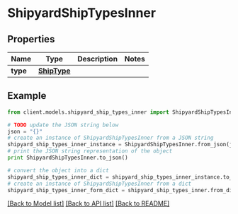 # ShipyardShipTypesInner


## Properties

Name | Type | Description | Notes
------------ | ------------- | ------------- | -------------
**type** | [**ShipType**](ShipType.md) |  | 

## Example

```python
from client.models.shipyard_ship_types_inner import ShipyardShipTypesInner

# TODO update the JSON string below
json = "{}"
# create an instance of ShipyardShipTypesInner from a JSON string
shipyard_ship_types_inner_instance = ShipyardShipTypesInner.from_json(json)
# print the JSON string representation of the object
print ShipyardShipTypesInner.to_json()

# convert the object into a dict
shipyard_ship_types_inner_dict = shipyard_ship_types_inner_instance.to_dict()
# create an instance of ShipyardShipTypesInner from a dict
shipyard_ship_types_inner_form_dict = shipyard_ship_types_inner.from_dict(shipyard_ship_types_inner_dict)
```
[[Back to Model list]](../README.md#documentation-for-models) [[Back to API list]](../README.md#documentation-for-api-endpoints) [[Back to README]](../README.md)


